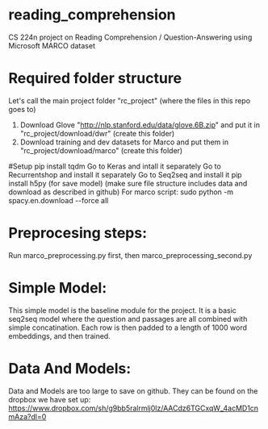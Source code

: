 # reading_comprehension
CS 224n project on Reading Comprehension / Question-Answering using Microsoft MARCO dataset

# Required folder structure
Let's call the main project folder "rc_project" (where the files in this repo goes to)
1. Download Glove "http://nlp.stanford.edu/data/glove.6B.zip" and put it in "rc_project/download/dwr" (create this folder)
2. Download training and dev datasets for Marco and put them in "rc_project/download/marco" (create this folder)

#Setup
pip install tqdm
Go to Keras and intall it separately
Go to Recurrentshop and install it separately
Go to Seq2seq and install it
pip install h5py (for save model)
(make sure file structure includes data and download as described in github)
For marco script: sudo python -m spacy.en.download --force all

# Preprocesing steps:
Run marco_preprocessing.py first, then marco_preprocessing_second.py

# Simple Model:
This simple model is the baseline module for the project.  It is a basic seq2seq model where the question and passages are all combined with simple concatination.  Each row is then padded to a length of 1000 word embeddings, and then trained.

# Data And Models:
Data and Models are too large to save on github.  They can be found on the dropbox we have set up:
	https://www.dropbox.com/sh/g9bb5ralrmlj0lz/AACdz6TGCxqW_4acMD1cnmAza?dl=0